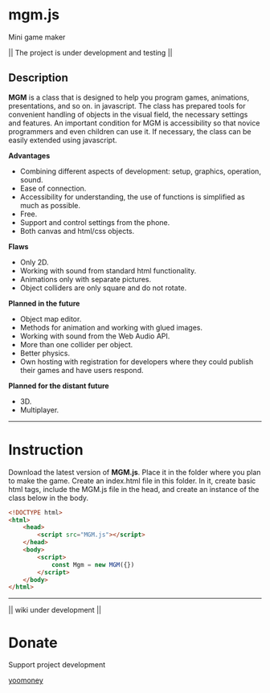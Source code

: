 # mgm.js
Mini game maker

|| The project is under development and testing ||

## Description

**MGM** is a class that is designed to help you program games, animations, presentations, and so on. in javascript. The class has prepared tools for convenient handling of objects in the visual field, the necessary settings and features. An important condition for MGM is accessibility so that novice programmers and even children can use it. If necessary, the class can be easily extended using javascript.

**Advantages**
- Combining different aspects of development: setup, graphics, operation, sound.
- Ease of connection.
- Accessibility for understanding, the use of functions is simplified as much as possible.
- Free.
- Support and control settings from the phone.
- Both canvas and html/css objects.

**Flaws**
- Only 2D.
- Working with sound from standard html functionality.
- Animations only with separate pictures.
- Object colliders are only square and do not rotate.

**Planned in the future**
- Object map editor.
- Methods for animation and working with glued images.
- Working with sound from the Web Audio API.
- More than one collider per object.
- Better physics.
- Own hosting with registration for developers where they could publish their games and have users respond.

**Planned for the distant future**
- 3D.
- Multiplayer.

____

# Instruction

Download the latest version of **MGM.js**. Place it in the folder where you plan to make the game. Create an index.html file in this folder. In it, create basic html tags, include the MGM.js file in the head, and create an instance of the class below in the body.

```html
<!DOCTYPE html>
<html>
    <head>
        <script src="MGM.js"></script>
    </head>
    <body>
        <script>
            const Mgm = new MGM({})
        </script>
    </body>
</html>
```
____

|| wiki under development ||

# Donate

Support project development

[yoomoney](https://yoomoney.ru/to/410018410401723)

